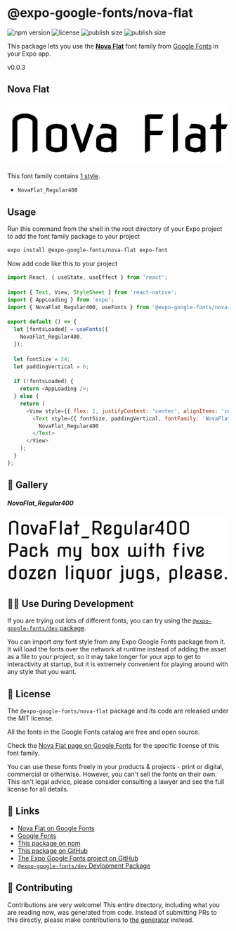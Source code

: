 # @expo-google-fonts/nova-flat

![npm version](https://flat.badgen.net/npm/v/@expo-google-fonts/nova-flat)
![license](https://flat.badgen.net/github/license/expo/google-fonts)
![publish size](https://flat.badgen.net/packagephobia/install/@expo-google-fonts/nova-flat)
![publish size](https://flat.badgen.net/packagephobia/publish/@expo-google-fonts/nova-flat)

This package lets you use the [**Nova Flat**](https://fonts.google.com/specimen/Nova+Flat) font family from [Google Fonts](https://fonts.google.com/) in your Expo app.

v0.0.3

## Nova Flat

![Nova Flat](./font-family.png)

This font family contains [1 style](#-gallery).

- `NovaFlat_Regular400`

## Usage

Run this command from the shell in the root directory of your Expo project to add the font family package to your project
```sh
expo install @expo-google-fonts/nova-flat expo-font
```

Now add code like this to your project
```js
import React, { useState, useEffect } from 'react';

import { Text, View, StyleSheet } from 'react-native';
import { AppLoading } from 'expo';
import { NovaFlat_Regular400, useFonts } from '@expo-google-fonts/nova-flat';

export default () => {
  let [fontsLoaded] = useFonts({
    NovaFlat_Regular400,
  });

  let fontSize = 24;
  let paddingVertical = 6;

  if (!fontsLoaded) {
    return <AppLoading />;
  } else {
    return (
      <View style={{ flex: 1, justifyContent: 'center', alignItems: 'center' }}>
        <Text style={{ fontSize, paddingVertical, fontFamily: 'NovaFlat_Regular400' }}>
          NovaFlat_Regular400
        </Text>
      </View>
    );
  }
};

```

## 🔡 Gallery

##### NovaFlat_Regular400
![NovaFlat_Regular400](./532bddc6fc21c8561e5bcd3b4e0378be147a5f2eaff0e7e9624374551f0c4a2b.ttf.png)


## 👩‍💻 Use During Development

If you are trying out lots of different fonts, you can try using the [`@expo-google-fonts/dev` package](https://github.com/expo/google-fonts/tree/master/font-packages/dev#readme).

You can import *any* font style from any Expo Google Fonts package from it. It will load the fonts
over the network at runtime instead of adding the asset as a file to your project, so it may take longer
for your app to get to interactivity at startup, but it is extremely convenient
for playing around with any style that you want.

## 📖 License

The `@expo-google-fonts/nova-flat` package and its code are released under the MIT license.

All the fonts in the Google Fonts catalog are free and open source.

Check the [Nova Flat page on Google Fonts](https://fonts.google.com/specimen/Nova+Flat) for the specific license of this font family.

You can use these fonts freely in your products & projects - print or digital, commercial or otherwise. However, you can't sell the fonts on their own. This isn't legal advice, please consider consulting a lawyer and see the full license for all details.

## 🔗 Links

- [Nova Flat on Google Fonts](https://fonts.google.com/specimen/Nova+Flat)
- [Google Fonts](https://fonts.google.com/)
- [This package on npm](https://www.npmjs.com/package/@expo-google-fonts/nova-flat)
- [This package on GitHub](https://github.com/expo/google-fonts/tree/master/font-packages/nova-flat)
- [The Expo Google Fonts project on GitHub](https://github.com/expo/google-fonts)
- [`@expo-google-fonts/dev` Devlopment Package](https://github.com/expo/google-fonts/tree/master/font-packages/dev)


## 🤝 Contributing

Contributions are very welcome! This entire directory, including what you are reading now, was generated from code. Instead of submitting PRs to this directly, please make contributions to [the generator](https://github.com/expo/google-fonts/tree/master/packages/generator) instead.
